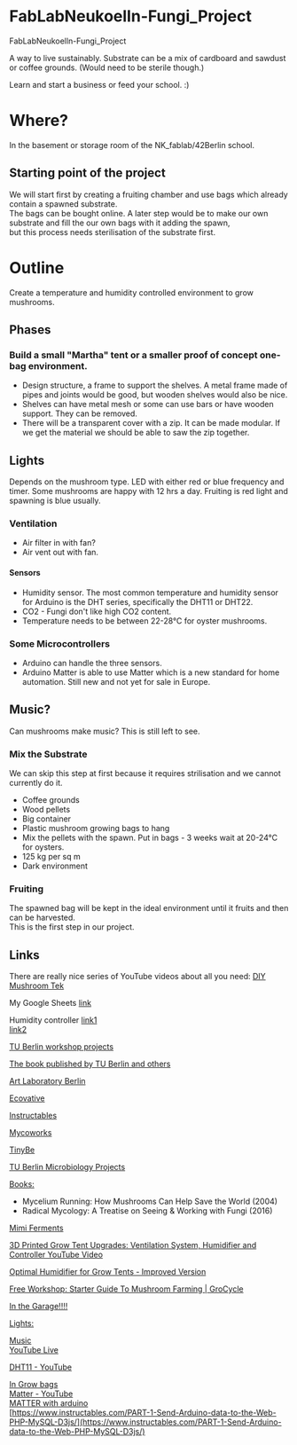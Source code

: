 # FabLabNeukoelln-Fungi_Project

FabLabNeukoelln-Fungi_Project

A way to live sustainably. Substrate can be a mix of cardboard and sawdust or coffee grounds. (Would need to be sterile though.)

Learn and start a business or feed your school. :)

# Where?
In the basement or storage room of the NK_fablab/42Berlin school.

## Starting point of the project
We will start first by creating a fruiting chamber and use bags which already contain a spawned substrate.  
The bags can be bought online.
A later step would be to make our own substrate and fill the our own bags with it adding the spawn,   
but this process needs sterilisation of the substrate first.

# Outline
Create a temperature and humidity controlled environment to grow mushrooms.

## Phases
### Build a small "Martha" tent or a smaller proof of concept one-bag environment.
- Design structure, a frame to support the shelves. A metal frame made of pipes and joints would be good, but wooden shelves would also be nice.
- Shelves can have metal mesh or some can use bars or have wooden support. They can be removed.
- There will be a transparent cover with a zip. It can be made modular. If we get the material we should be able to saw the zip together.

## Lights
Depends on the mushroom type. LED with either red or blue frequency and timer. Some mushrooms are happy with 12 hrs a day. Fruiting is red light and spawning is blue usually.

### Ventilation
- Air filter in with fan?
- Air vent out with fan.

#### Sensors
- Humidity sensor. The most common temperature and humidity sensor for Arduino is the DHT series, specifically the DHT11 or DHT22.
- CO2 - Fungi don't like high CO2 content.
- Temperature needs to be between 22-28°C for oyster mushrooms.

### Some Microcontrollers
- Arduino can handle the three sensors.
- Arduino Matter is able to use Matter which is a new standard for home automation. Still new and not yet for sale in Europe.

## Music?
Can mushrooms make music? This is still left to see.  

### Mix the Substrate
We can skip this step at first because it requires strilisation and we cannot currently do it.
- Coffee grounds
- Wood pellets
- Big container
- Plastic mushroom growing bags to hang
- Mix the pellets with the spawn. Put in bags - 3 weeks wait at 20-24°C for oysters.
- 125 kg per sq m
- Dark environment

### Fruiting
The spawned bag will be kept in the ideal environment until it fruits and then can be harvested.  
This is the first step in our project.

## Links

There are really nice series of YouTube videos about all you need:
[DIY Mushroom Tek](https://www.youtube.com/@diy-mushroom-tek)  

My Google Sheets [link](https://docs.google.com/spreadsheets/d/12R7Wkm8Nz2zLa1NQa-oBZ-2w6hAllGzAMuuDEiKfbG0/edit?usp=sharing)  

Humidity controller [link1](https://www.printables.com/de/model/246876-331-controller-with-relays-sensor-and-hmi-for-indo)  
[link2](https://www.printables.com/de/model/598587-xy-tr01-humidity-controller-mount)  

[TU Berlin workshop projects](https://www.tu.berlin/mikrobiologie/forschung/projekte)  

[The book published by TU Berlin and others](https://library.oapen.org/handle/20.500.12657/50293)  

[Art Laboratory Berlin](https://artlaboratory-berlin.org/events/mind-the-fungi-mushroom-cultivation-courses/)  

[Ecovative](https://www.ecovative.com)  

[Instructables](https://www.instructables.com/How-to-Build-a-Martha-Grow-Tent-Mushroom-Cultivati/)  

[Mycoworks](https://www.mycoworks.com)  

[TinyBe](https://youtu.be/BaEGzgNYYMQ?si=8sh8EUKXdnpMRuvQ)  

[TU Berlin Microbiology Projects](https://www.tu.berlin/mikrobiologie/forschung/projekte/entwicklung-pilzbasierter-werkstoffe)  

[Books:](https://www.tu.berlin/mikrobiologie/forschung/projekte/entwicklung-pilzbasierter-werkstoffe)  
- Mycelium Running: How Mushrooms Can Help Save the World (2004)  
- Radical Mycology: A Treatise on Seeing & Working with Fungi (2016)  

[Mimi Ferments](https://mimiferments.com/collections/workshop)  

[3D Printed Grow Tent Upgrades: Ventilation System, Humidifier and Controller YouTube Video](https://youtu.be/dSrJ2VtUzEo?si=-SNb6Bbtx5HpGsDg)  

[Optimal Humidifier for Grow Tents - Improved Version](https://www.thingiverse.com/thing:6397535)  

[Free Workshop: Starter Guide To Mushroom Farming | GroCycle](https://youtu.be/icKeO-kyiGk?si=Ma1949mAzkJjP3xK)  

[In the Garage!!!!](https://youtu.be/_kPLXib4ksE?si=WMwSg8Z2-8_iYVFy)  

[Lights:](https://www.mushroom-corner.com/posts/mushroom-grow-lights-buyers-guide)  

[Music](https://youtu.be/-hlQHYtncww?si=jag8b0jR52WN1Ij0)  
[YouTube Live](https://www.youtube.com/live/gtoHlhcNHE8?si=Ihu3Gjd1UVpKBs5c)  

[DHT11 - YouTube](https://youtu.be/dJJAQxyryoQ?si=Di6VHg_juJ59Q_K-)  

[In Grow bags](https://learn.freshcap.com/growing/mushroom-grow-bags-the-ultimate-guide/)  
[Matter - YouTube](https://www.youtube.com/watch?v=KodQZguDyHo)  
[MATTER with arduino](https://store.arduino.cc/products/nano-matter)  
[https://www.instructables.com/PART-1-Send-Arduino-data-to-the-Web-PHP-MySQL-D3js/](https://www.instructables.com/PART-1-Send-Arduino-data-to-the-Web-PHP-MySQL-D3js/)

